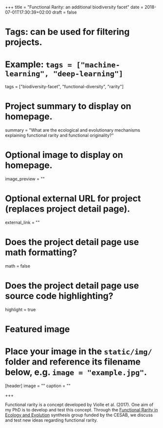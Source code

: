 +++
title = "Functional Rarity: an additional biodiversity facet"
date = 2018-07-01T17:30:39+02:00
draft = false

# Tags: can be used for filtering projects.
# Example: `tags = ["machine-learning", "deep-learning"]`
tags = ["biodiversity-facet", "functional-diversity", "rarity"]

# Project summary to display on homepage.
summary = "What are the ecological and evolutionary mechanisms explaining functional rarity and functional originality?"

# Optional image to display on homepage.
image_preview = ""

# Optional external URL for project (replaces project detail page).
external_link = ""

# Does the project detail page use math formatting?
math = false

# Does the project detail page use source code highlighting?
highlight = true

# Featured image
# Place your image in the `static/img/` folder and reference its filename below, e.g. `image = "example.jpg"`.
[header]
image = ""
caption = ""

+++

Functional rarity is a concept developed by Violle et al. (2017). One aim of my PhD is to develop and test this concept.
Through the [Functional Rarity in Ecology and Evolution](http://www.cesab.org/index.php/en/projets-en-cours/projets-2015) synthesis group funded by the CESAB, we discuss and test new ideas regarding functional rarity.
